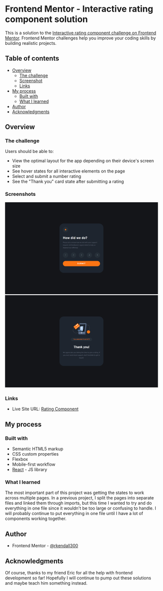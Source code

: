 # Frontend Mentor - Interactive rating component solution

This is a solution to the [Interactive rating component challenge on Frontend Mentor](https://www.frontendmentor.io/challenges/interactive-rating-component-koxpeBUmI). Frontend Mentor challenges help you improve your coding skills by building realistic projects. 

## Table of contents

- [Overview](#overview)
  - [The challenge](#the-challenge)
  - [Screenshot](#screenshot)
  - [Links](#links)
- [My process](#my-process)
  - [Built with](#built-with)
  - [What I learned](#what-i-learned)
- [Author](#author)
- [Acknowledgments](#acknowledgments)

## Overview

### The challenge

Users should be able to:

- View the optimal layout for the app depending on their device's screen size
- See hover states for all interactive elements on the page
- Select and submit a number rating
- See the "Thank you" card state after submitting a rating

### Screenshots

![](./src/screenshots/homepage-desktop.PNG)
![](./src/screenshots/thank-you-desktop.PNG)

### Links

- Live Site URL: [Rating Component](https://rkendall300.github.io/interactive-rating-component/)

## My process

### Built with

- Semantic HTML5 markup
- CSS custom properties
- Flexbox
- Mobile-first workflow
- [React](https://reactjs.org/) - JS library

### What I learned

The most important part of this project was getting the states to work across multiple pages. In a previous project, I split the pages into separate files and linked them through imports, but this time I wanted to try and do everything in one file since it wouldn't be too large or confusing to handle. I will probably continue to put everything in one file until I have a lot of components working together.

## Author

- Frontend Mentor - [@rkendall300](https://www.frontendmentor.io/profile/rkendall300)

## Acknowledgments

Of course, thanks to my friend Eric for all the help with frontend development so far! Hopefully I will continue to pump out these solutions and maybe teach him something instead.
